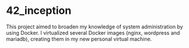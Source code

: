 # 42_inception
This project aimed to broaden my knowledge of system administration by using Docker. I virtualized several Docker images (nginx, wordpress and mariadb), creating them in my new personal virtual machine.

